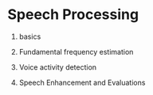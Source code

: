 # Speech Processing 

1. basics

2. Fundamental frequency estimation

3. Voice activity detection

4. Speech Enhancement and Evaluations